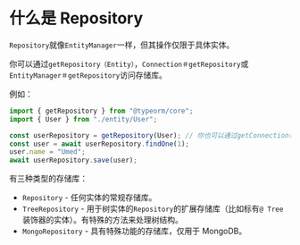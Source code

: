 # 什么是 Repository

`Repository`就像`EntityManager`一样，但其操作仅限于具体实体。

你可以通过`getRepository（Entity）`，`Connection＃getRepository`或`EntityManager＃getRepository`访问存储库。

例如：

```typescript
import { getRepository } from "@typeorm/core";
import { User } from "./entity/User";

const userRepository = getRepository(User); // 你也可以通过getConnection().getRepository()或getManager().getRepository() 获取
const user = await userRepository.findOne(1);
user.name = "Umed";
await userRepository.save(user);
```

有三种类型的存储库：

- `Repository` - 任何实体的常规存储库。
- `TreeRepository` - 用于树实体的`Repository`的扩展存储库（比如标有`@ Tree`装饰器的实体）。有特殊的方法来处理树结构。
- `MongoRepository` - 具有特殊功能的存储库，仅用于 MongoDB。
